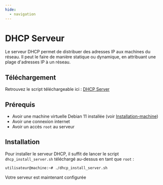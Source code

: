 ```yaml
---
hide:
  - navigation
---
```

# DHCP Serveur

Le serveur DHCP permet de distribuer des adresses IP aux machines du réseau. Il peut le faire de manière statique ou dynamique, en attribuant une plage d'adresses IP à un réseau.

## Téléchargement

Retrouvez le script téléchargeable ici : [DHCP Server](https://raw.githubusercontent.com/AngarosGamer/SAE4/main/dhcp/dhcp_install_server.sh)

## Prérequis

- Avoir une machine virtuelle Debian 11 installée (voir [Installation-machine](../installation-machine.md))
- Avoir une connexion internet
- Avoir un accès `root` au serveur

## Installation

Pour installer le serveur DHCP, il suffit de lancer le script `dhcp_install_server.sh` téléchargé au-dessus en tant que `root` :

```bash
utilisateur@machine:~# ./dhcp_install_server.sh
```

Votre serveur est maintenant configurée